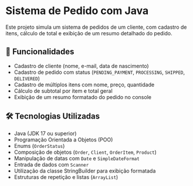 # Sistema de Pedido com Java

Este projeto simula um sistema de pedidos de um cliente, com cadastro de itens, cálculo de total e exibição de um resumo detalhado do pedido.

## 🚀 Funcionalidades

- Cadastro de cliente (nome, e-mail, data de nascimento)
- Cadastro de pedido com status (`PENDING_PAYMENT`, `PROCESSING`, `SHIPPED`, `DELIVERED`)
- Cadastro de múltiplos itens com nome, preço, quantidade
- Cálculo de subtotal por item e total geral
- Exibição de um resumo formatado do pedido no console

## 🛠 Tecnologias Utilizadas

- Java (JDK 17 ou superior)
- Programação Orientada a Objetos (POO)
- Enums (`OrderStatus`)
- Composição de objetos (`Order`, `Client`, `OrderItem`, `Product`)
- Manipulação de datas com `Date` e `SimpleDateFormat`
- Entrada de dados com `Scanner`
- Utilização da classe StringBuilder para exibição formatada
- Estruturas de repetição e listas (`ArrayList`)

